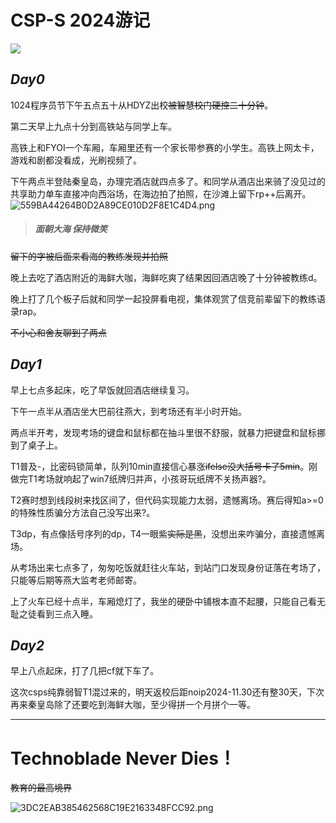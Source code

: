 # CSP-S 2024游记
![](https://img.picui.cn/free/2024/10/31/67231243e2890.png)
##  _Day0_ 
1024程序员节下午五点五十从HDYZ出校~~被智慧校门硬控二十分钟~~。

第二天早上九点十分到高铁站与同学上车。

高铁上和FYOI一个车厢，车厢里还有一个家长带参赛的小学生。高铁上网太卡，游戏和剧都没看成，光刷视频了。

下午两点半登陆秦皇岛，办理完酒店就四点多了。和同学从酒店出来骑了没见过的共享助力单车直接冲向西浴场，在海边拍了拍照，在沙滩上留下rp++后离开。
![559BA44264B0D2A89CE010D2F8E1C4D4.png](https://s2.loli.net/2024/11/06/MtHJTCjp9Re35kL.jpg)
> #####  _面朝大海 保持微笑_ 
~~留下的字被后面来看海的教练发现并拍照~~

晚上去吃了酒店附近的海鲜大咖，海鲜吃爽了结果因回酒店晚了十分钟被教练d。

晚上打了几个板子后就和同学一起投屏看电视，集体观赏了信竞前辈留下的教练语录rap。

~~不小心和舍友聊到了两点~~
##  _Day1_ 
早上七点多起床，吃了早饭就回酒店继续复习。

下午一点半从酒店坐大巴前往燕大，到考场还有半小时开始。

两点半开考，发现考场的键盘和鼠标都在抽斗里很不舒服，就暴力把键盘和鼠标挪到了桌子上。

T1普及-，比密码锁简单，队列10min直接信心暴涨~~ifelse没大括号卡了5min~~。刚做完T1考场就响起了win7纸牌归并声，小孩哥玩纸牌不关扬声器?。

T2赛时想到线段树来找区间了，但代码实现能力太弱，遗憾离场。赛后得知a>=0的特殊性质骗分方法自己没写出来?。

T3dp，有点像括号序列的dp，T4一眼紫~~实际是黑~~，没想出来咋骗分，直接遗憾离场。

从考场出来七点多了，匆匆吃饭就赶往火车站，到站门口发现身份证落在考场了，只能等后期等燕大监考老师邮寄。

上了火车已经十点半，车厢熄灯了，我坐的硬卧中铺根本直不起腰，只能自己看无耻之徒看到三点入睡。

##  _Day2_ 
早上八点起床，打了几把cf就下车了。

这次csps纯靠弱智T1混过来的，明天返校后距noip2024-11.30还有整30天，下次再来秦皇岛除了还要吃到海鲜大咖，至少得拼一个月拼个一等。


---


# Technoblade Never Dies！
~~教育的最高境界~~

![3DC2EAB385462568C19E2163348FCC92.png](https://s2.loli.net/2024/11/06/QWsw7IMZuEhk5Ob.jpg)